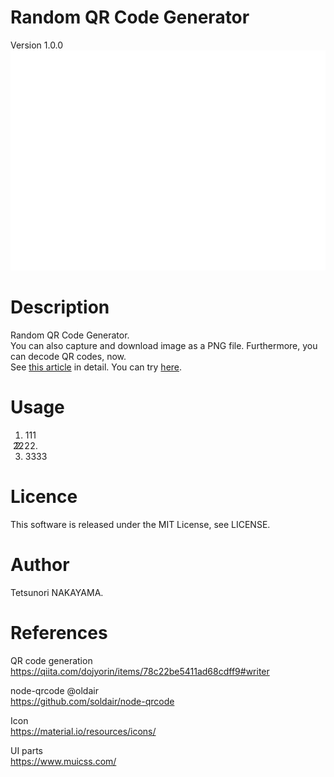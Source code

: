 # Random QR Code Generator
Version 1.0.0  
<img src="./images/screenShot.png" width="800px">

# Description
Random QR Code Generator.   
You can also capture and download image as a PNG file. Furthermore, you can decode QR codes, now.  
See [this article](https://qiita.com/tetunori_lego/items/4d0da075224abbaa4389) in detail. You can try [here](https://tetunori.github.io/HTML5WebcamTester/).

# Usage
1. 111
2. 2222.
3. 3333

# Licence
This software is released under the MIT License, see LICENSE.

# Author
Tetsunori NAKAYAMA.

# References
QR code generation  
https://qiita.com/dojyorin/items/78c22be5411ad68cdff9#writer

node-qrcode @oldair  
https://github.com/soldair/node-qrcode

Icon  
https://material.io/resources/icons/

UI parts  
https://www.muicss.com/
